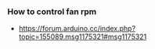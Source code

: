 ### How to control fan rpm 
- https://forum.arduino.cc/index.php?topic=155089.msg1175321#msg1175321
